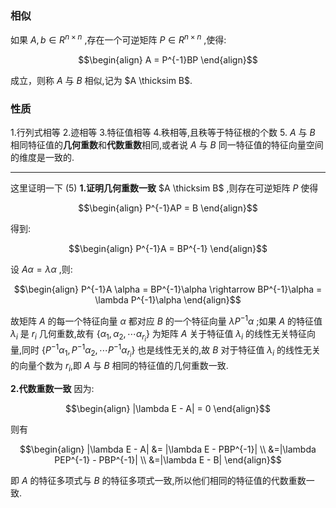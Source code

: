 ### 相似
如果 $A,b \in R^{n\times n}$ ,存在一个可逆矩阵 $P \in R^{n \times n}$ ,使得:

$$\begin{align}
    A = P^{-1}BP
\end{align}$$

成立，则称 $A$ 与 $B$ 相似,记为 $A \thicksim B$.

### 性质
1.行列式相等
2.迹相等
3.特征值相等
4.秩相等,且秩等于特征根的个数
5. $A$ 与 $B$ 相同特征值的**几何重数**和**代数重数**相同,或者说 $A$ 与 $B$ 同一特征值的特征向量空间的维度是一致的.


---
这里证明一下 $(5)$
**1.证明几何重数一致**
$A \thicksim B$ ,则存在可逆矩阵 $P$ 使得

$$\begin{align}
    P^{-1}AP = B
\end{align}$$

得到:

$$\begin{align}
    P^{-1}A = BP^{-1}
\end{align}$$

设 $A\alpha = \lambda \alpha$ ,则:

$$\begin{align}
    P^{-1}A \alpha = BP^{-1}\alpha \rightarrow BP^{-1}\alpha = \lambda P^{-1}\alpha
\end{align}$$

故矩阵 $A$ 的每一个特征向量 $\alpha$ 都对应 $B$ 的一个特征向量 $\lambda P^{-1} \alpha$ ;如果 $A$ 的特征值 $\lambda_i$ 是 $r_i$ 几何重数,故有 $\left\{\alpha_1,\alpha_2,\cdots \alpha_{r_i}\right\}$ 为矩阵 $A$ 关于特征值 $\lambda_i$ 的线性无关特征向量,同时 $\left\{P^{-1}\alpha_1,P^{-1}\alpha_2,\cdots P^{-1}\alpha_{r_i}\right\}$ 也是线性无关的,故 $B$ 对于特征值 $\lambda_i$ 的线性无关的向量个数为 $r_i$,即 $A$ 与 $B$ 相同的特征值的几何重数一致.

**2.代数重数一致**
因为:

$$\begin{align}
    |\lambda E - A| = 0 
\end{align}$$

则有

$$\begin{align}
    |\lambda E - A| &= |\lambda E - PBP^{-1}| \\
    &=|\lambda PEP^{-1} - PBP^{-1}| \\
    &=|\lambda E - B|
\end{align}$$

即 $A$ 的特征多项式与 $B$ 的特征多项式一致,所以他们相同的特征值的代数重数一致.
